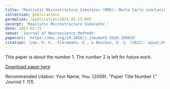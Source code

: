 ```yaml
---
title: "Realistic Microstructure Simulator (RMS): Monte Carlo simulations of diffusion in three-dimensional cell segmentations of microscopy images"
collection: publications
permalink: /publication/2021-02-15-RMS
excerpt: 'Realistic Microstructure Simulator.'
date: 2021-02-15
venue: 'Journal of Neuroscience Methods'
paperurl: 'https://doi.org/10.1016/j.jneumeth.2020.109018'
citation: 'Lee, H. H., Fieremans, E., & Novikov, D. S. (2021). &quot;Realistic Microstructure Simulator (RMS): Monte Carlo simulations of diffusion in three-dimensional cell segmentations of microscopy images.&quot; <i>Journal of Neuroscience Methods</i>, 350, 109018.'
---
```

This paper is about the number 1. The number 2 is left for future work.

[Download paper here](http://academicpages.github.io/files/paper1.pdf)

Recommended citation: Your Name, You. (2009). "Paper Title Number 1." <i>Journal 1</i>. 1(1).
